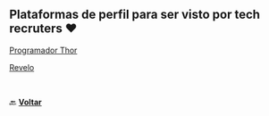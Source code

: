 ## Plataformas de perfil para ser visto por tech recruters ❤️

[Programador Thor](https://programathor.com.br/)

[Revelo](https://www.revelo.com.br/)

<br/>

🔙 [**Voltar**](https://github.com/reginadiana/empresas-tech-por-nicho)
